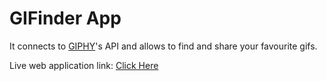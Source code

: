 # GIFinder App

<p> It connects to <a href="https://giphy.com/">GIPHY</a>'s API and allows to find and share your favourite gifs.</p>
<p>Live web application link: <a href="https://gifipy.vercel.app/" target="_blank">Click Here</a></p>
